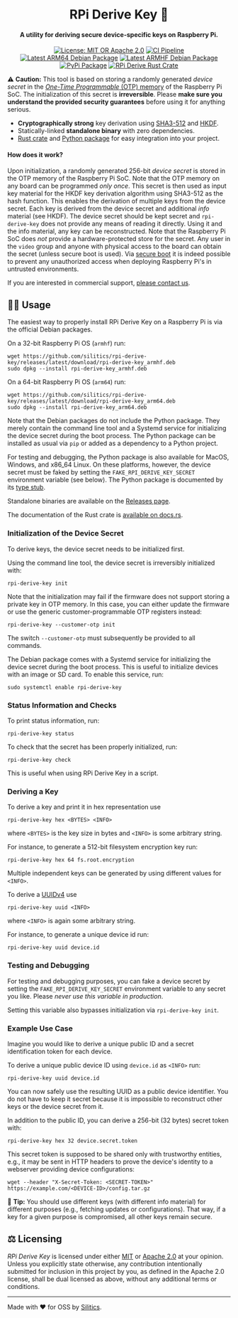 <h1 align="center">
    RPi Derive Key 🔑
</h1>
<h4 align="center">
    A utility for deriving secure device-specific keys on Raspberry Pi.
</h4>
<p align="center">
  <a href="https://github.com/silitics/rpi-derive-key/tree/readme#%EF%B8%8F-licensing"><img alt="License: MIT OR Apache 2.0" src="https://img.shields.io/crates/l/rpi-derive-key"></a>
  <a href="https://github.com/silitics/rpi-derive-key/actions"><img alt="CI Pipeline" src="https://img.shields.io/github/actions/workflow/status/silitics/rpi-derive-key/pipeline.yml?label=pipeline"></a>
  <a href="https://github.com/silitics/rpi-derive-key/releases/latest/download/rpi-derive-key_arm64.deb"><img alt="Latest ARM64 Debian Package" src="https://img.shields.io/static/v1?label=deb arm64&message=latest&color=blue"></a>
  <a href="https://github.com/silitics/rpi-derive-key/releases/latest/download/rpi-derive-key_armhf.deb"><img alt="Latest ARMHF Debian Package" src="https://img.shields.io/static/v1?label=deb armhf&message=latest&color=blue"></a>  
  <a href="https://pypi.python.org/pypi/rpi-derive-key"><img alt="PyPi Package" src="https://img.shields.io/pypi/v/rpi-derive-key.svg?label=pypi"></a>
  <a href="https://crates.io/crates/rpi-derive-key"><img alt="RPi Derive Rust Crate" src="https://img.shields.io/crates/v/rpi-derive-key?label=crates.io"></a>  
</p>

⚠️ **Caution:** This tool is based on storing a randomly generated _device secret_ in the [_One-Time Programmable_ (OTP) memory](https://www.raspberrypi.com/documentation/computers/raspberry-pi.html#otp-register-and-bit-definitions) of the Raspberry Pi SoC. The initialization of this secret is **irreversible**. Please **make sure you understand the provided security guarantees** before using it for anything serious.

- **Cryptographically strong** key derivation using [SHA3-512](https://en.wikipedia.org/wiki/SHA-3) and [HKDF](https://www.rfc-editor.org/rfc/rfc5869).
- Statically-linked **standalone binary** with zero dependencies.
- [Rust crate](https://crates.io/crates/rpi-derive-key) and [Python package](https://pypi.org/project/rpi-derive-key/) for easy integration into your project.

#### How does it work?

Upon initialization, a randomly generated 256-bit _device secret_ is stored in the OTP memory of the Raspberry Pi SoC. Note that the OTP memory on any board can be programmed _only once_. This secret is then used as input key material for the HKDF key derivation algorithm using SHA3-512 as the hash function. This enables the derivation of multiple keys from the device secret. Each key is derived from the device secret and additional _info_ material (see HKDF). The device secret should be kept secret and `rpi-derive-key` does not provide any means of reading it directly. Using it and the info material, any key can be reconstructed. Note that the Raspberry Pi SoC does _not_ provide a hardware-protected store for the secret. Any user in the `video` group and anyone with physical access to the board can obtain the secret (unless secure boot is used). Via [secure boot](https://github.com/raspberrypi/usbboot/blob/master/secure-boot-example/README.md) it is indeed possible to prevent any unauthorized access when deploying Raspberry Pi's in untrusted environments.

If you are interested in commercial support, [please contact us](mailto:support@silitics.com?subject=[RPi%20Derive%20Key]%20Support).

## 🧑‍💻 Usage

The easiest way to properly install RPi Derive Key on a Raspberry Pi is via the official Debian packages.

On a 32-bit Raspberry Pi OS (`armhf`) run:

```
wget https://github.com/silitics/rpi-derive-key/releases/latest/download/rpi-derive-key_armhf.deb
sudo dpkg --install rpi-derive-key_armhf.deb
```

On a 64-bit Raspberry Pi OS (`arm64`) run:

```
wget https://github.com/silitics/rpi-derive-key/releases/latest/download/rpi-derive-key_arm64.deb
sudo dpkg --install rpi-derive-key_arm64.deb
```

Note that the Debian packages do not include the Python package. They merely contain the command line tool and a Systemd service for initializing the device secret during the boot process. The Python package can be installed as usual via `pip` or added as a dependency to a Python project.

For testing and debugging, the Python package is also available for MacOS, Windows, and x86_64 Linux. On these platforms, however, the device secret must be faked by setting the `FAKE_RPI_DERIVE_KEY_SECRET` environment variable (see below). The Python package is documented by its [type stub](https://github.com/silitics/rpi-derive-key/blob/main/python/rpi_derive_key.pyi).

Standalone binaries are available on the [Releases page](https://github.com/silitics/rpi-derive-key/releases).

The documentation of the Rust crate is [available on docs.rs](https://docs.rs/rpi-derive-key/).

### Initialization of the Device Secret

To derive keys, the device secret needs to be initialized first.

Using the command line tool, the device secret is irreversibly initialized with:

```
rpi-derive-key init
```

Note that the initialization may fail if the firmware does not support storing a private key in OTP memory. In this case, you can either update the firmware or use the generic customer-programmable OTP registers instead:

```
rpi-derive-key --customer-otp init
```

The switch `--customer-otp` must subsequently be provided to all commands.

The Debian package comes with a Systemd service for initializing the device secret during the boot process. This is useful to initialize devices with an image or SD card. To enable this service, run:

```
sudo systemctl enable rpi-derive-key
```

### Status Information and Checks

To print status information, run:

```
rpi-derive-key status
```

To check that the secret has been properly initialized, run:

```
rpi-derive-key check
```

This is useful when using RPi Derive Key in a script.

### Deriving a Key

To derive a key and print it in hex representation use

```
rpi-derive-key hex <BYTES> <INFO>
```

where `<BYTES>` is the key size in bytes and `<INFO>` is some arbitrary string.

For instance, to generate a 512-bit filesystem encryption key run:

```
rpi-derive-key hex 64 fs.root.encryption
```

Multiple independent keys can be generated by using different values for `<INFO>`.

To derive a [UUIDv4](https://en.wikipedia.org/wiki/Universally_unique_identifier) use

```
rpi-derive-key uuid <INFO>
```

where `<INFO>` is again some arbitrary string.

For instance, to generate a unique device id run:

```
rpi-derive-key uuid device.id
```

### Testing and Debugging

For testing and debugging purposes, you can fake a device secret by setting the `FAKE_RPI_DERIVE_KEY_SECRET` environment variable to any secret you like. Please _never use this variable in production_.

Setting this variable also bypasses initialization via `rpi-derive-key init`.

### Example Use Case

Imagine you would like to derive a unique public ID and a secret identification token for each device.

To derive a unique public device ID using `device.id` as `<INFO>` run:

```
rpi-derive-key uuid device.id
```

You can now safely use the resulting UUID as a public device identifier. You do not have to keep it secret because it is impossible to reconstruct other keys or the device secret from it.

In addition to the public ID, you can derive a 256-bit (32 bytes) secret token with:

```
rpi-derive-key hex 32 device.secret.token
```

This secret token is supposed to be shared only with trustworthy entities, e.g., it may be sent in HTTP headers to prove the device's identity to a webserver providing device configurations:

```
wget --header "X-Secret-Token: <SECRET-TOKEN>" https://example.com/<DEVICE-ID>/config.tar.gz
```

📌 **Tip:** You should use different keys (with different info material) for different purposes (e.g., fetching updates or configurations). That way, if a key for a given purpose is compromised, all other keys remain secure.

## ⚖️ Licensing

_RPi Derive Key_ is licensed under either [MIT](https://github.com/silitics/sidex/blob/main/LICENSE-MIT) or [Apache 2.0](https://github.com/silitics/sidex/blob/main/LICENSE-APACHE) at your opinion. Unless you explicitly state otherwise, any contribution intentionally submitted for inclusion in this project by you, as defined in the Apache 2.0 license, shall be dual licensed as above, without any additional terms or conditions.

---

Made with ❤️ for OSS by [Silitics](https://www.silitics.com).
